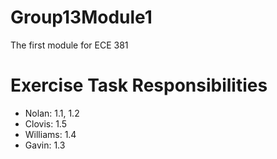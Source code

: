 Group13Module1
==============

The first module for ECE 381

# Exercise Task Responsibilities
- Nolan: 1.1, 1.2
- Clovis: 1.5
- Williams: 1.4
- Gavin: 1.3

